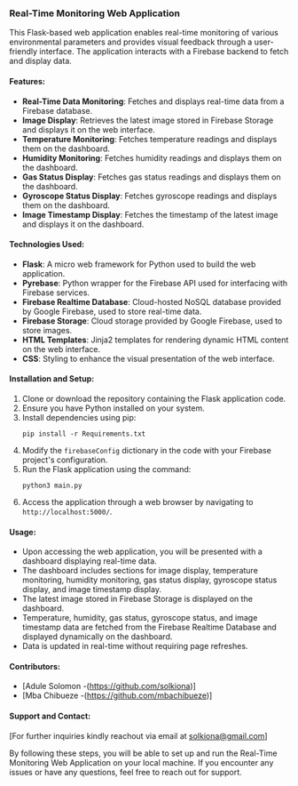 
### Real-Time Monitoring Web Application

This Flask-based web application enables real-time monitoring of various environmental parameters and provides visual feedback through a user-friendly interface. The application interacts with a Firebase backend to fetch and display data.

#### Features:
- **Real-Time Data Monitoring**: Fetches and displays real-time data from a Firebase database.
- **Image Display**: Retrieves the latest image stored in Firebase Storage and displays it on the web interface.
- **Temperature Monitoring**: Fetches temperature readings and displays them on the dashboard.
- **Humidity Monitoring**: Fetches humidity readings and displays them on the dashboard.
- **Gas Status Display**: Fetches gas status readings and displays them on the dashboard.
- **Gyroscope Status Display**: Fetches gyroscope readings and displays them on the dashboard.
- **Image Timestamp Display**: Fetches the timestamp of the latest image and displays it on the dashboard.

#### Technologies Used:
- **Flask**: A micro web framework for Python used to build the web application.
- **Pyrebase**: Python wrapper for the Firebase API used for interfacing with Firebase services.
- **Firebase Realtime Database**: Cloud-hosted NoSQL database provided by Google Firebase, used to store real-time data.
- **Firebase Storage**: Cloud storage provided by Google Firebase, used to store images.
- **HTML Templates**: Jinja2 templates for rendering dynamic HTML content on the web interface.
- **CSS**: Styling to enhance the visual presentation of the web interface.

#### Installation and Setup:
1. Clone or download the repository containing the Flask application code.
2. Ensure you have Python installed on your system.
3. Install dependencies using pip:
   ```
   pip install -r Requirements.txt
   ```
4. Modify the `firebaseConfig` dictionary in the code with your Firebase project's configuration.
5. Run the Flask application using the command:
   ```
   python3 main.py
   ```
6. Access the application through a web browser by navigating to `http://localhost:5000/`.

#### Usage:
- Upon accessing the web application, you will be presented with a dashboard displaying real-time data.
- The dashboard includes sections for image display, temperature monitoring, humidity monitoring, gas status display, gyroscope status display, and image timestamp display.
- The latest image stored in Firebase Storage is displayed on the dashboard.
- Temperature, humidity, gas status, gyroscope status, and image timestamp data are fetched from the Firebase Realtime Database and displayed dynamically on the dashboard.
- Data is updated in real-time without requiring page refreshes.

#### Contributors:
- [Adule Solomon -(https://github.com/solkiona)]
- [Mba Chibueze -(https://github.com/mbachibueze)]


#### Support and Contact:
[For further inquiries kindly reachout via email at <a href="mailto:solkiona@gmail.com">solkiona@gmail.com</a>]

By following these steps, you will be able to set up and run the Real-Time Monitoring Web Application on your local machine. If you encounter any issues or have any questions, feel free to reach out for support.